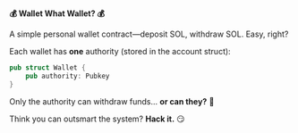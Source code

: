 **💰 Wallet What Wallet? 💰**

A simple personal wallet contract—deposit SOL, withdraw SOL. Easy, right?

Each wallet has **one** authority (stored in the account struct):

```rust
pub struct Wallet {
    pub authority: Pubkey
}
```

Only the authority can withdraw funds... **or can they?** 🧐

Think you can outsmart the system? **Hack it.** 😏
